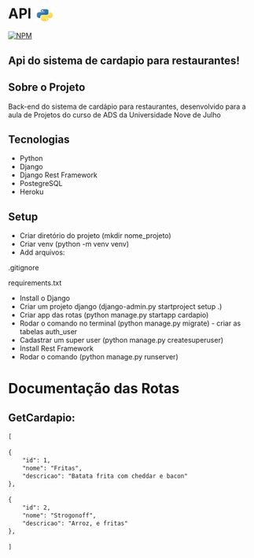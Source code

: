 # API <img align="center" alt="Marcos-Python" height="30" width="40" src="https://raw.githubusercontent.com/devicons/devicon/master/icons/python/python-original.svg">

[![NPM](https://img.shields.io/npm/l/react)](https://github.com/SquadUninove/API/blob/main/LICENSE) 

## Api do sistema de cardapio para restaurantes!

## Sobre o Projeto

Back-end do sistema de cardápio para restaurantes, 
desenvolvido para a aula de Projetos do curso de ADS da Universidade Nove de Julho



## Tecnologias
- Python
- Django
- Django Rest Framework
- PostegreSQL
- Heroku




## Setup

- Criar diretório do projeto (mkdir nome_projeto)
- Criar venv (python -m venv venv)
- Add arquivos:

.gitignore

requirements.txt

- Install o Django
- Criar um projeto django (django-admin.py startproject setup .)
- Criar app das rotas (python manage.py startapp cardapio)
- Rodar o comando no terminal (python manage.py migrate) - criar as tabelas auth_user
- Cadastrar um super user (python manage.py createsuperuser)
- Install Rest Framework 
- Rodar o comando (python manage.py runserver)




# Documentação das Rotas

## GetCardapio:

    [

    {
        "id": 1,
        "nome": "Fritas",
        "descricao": "Batata frita com cheddar e bacon"
    },
    
    {
        "id": 2,
        "nome": "Strogonoff",
        "descricao": "Arroz, e fritas"
    },

    ]
